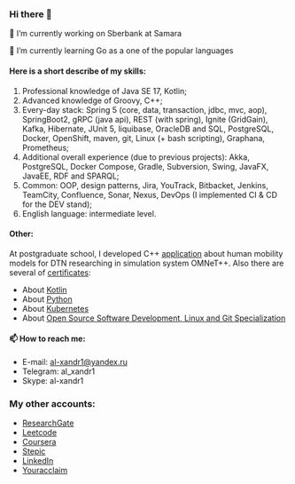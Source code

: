 ### Hi there 👋


🔭 I’m currently working on Sberbank at Samara

🌱 I’m currently learning Go as a one of the popular languages

#### Here is a short describe of my skills: 

  1.	Professional knowledge of Java SE 17, Kotlin;
  2.	Advanced knowledge of Groovy, C++;
  3.	Every-day stack: Spring 5 (core, data, transaction, jdbc, mvc, aop), SpringBoot2, gRPC (java api), REST (with spring), Ignite (GridGain), Kafka, Hibernate, JUnit 5, liquibase, OracleDB and SQL, PostgreSQL, Docker, OpenShift, maven, git, Linux (+ bash scripting), Graphana, Prometheus;
  4.	Additional overall experience (due to previous projects): Akka, PostgreSQL, Docker Compose, Gradle, Subversion, Swing, JavaFX, JavaEE, RDF and SPARQL;
  5.	Common: OOP, design patterns,  Jira, YouTrack, Bitbacket, Jenkins, TeamCity, Confluence, Sonar, Nexus, DevOps (I implemented CI & CD for the DEV stand);
  6.	English language: intermediate level.

#### Other: 

At postgraduate school, I developed C++ [application](https://github.com/Al-xandr1/DTNResearch) about human mobility models for DTN researching in simulation system OMNeT++. Also there are several of [certificates](https://drive.google.com/drive/folders/1mbyC8gAFQB2ZCF_Hru2lV2v-1anLzO7g):
- About [Kotlin](https://www.coursera.org/account/accomplishments/certificate/6LAXR9CSKBVG)
- About [Python](https://www.coursera.org/account/accomplishments/certificate/KCNGNVMYYYLD)
- About [Kubernetes](https://www.credly.com/badges/2c154132-7682-42e6-8baf-bcda671c207c/public_url)
- About [Open Source Software Development, Linux and Git Specialization](https://www.credly.com/badges/0e1dba9d-8381-4063-bfb1-a1234c747f74/public_url)


#### 📫 How to reach me:

  * E-mail:				al-xandr1@yandex.ru
  * Telegram: 		al_xandr1
  * Skype:	 			al-xandr1

### My other accounts:

  * [ResearchGate](https://www.researchgate.net/profile/Alexander_Tsarev5)
  * [Leetcode](https://leetcode.com/al-xandr1)
  * [Coursera](https://www.coursera.org/user/ba948ff646afc74f16db18f3384ef2e7)
  * [Stepic](https://stepik.org/users/79884949)
  * [LinkedIn](https://www.linkedin.com/in/aleksandr-tsarev-a0039682/)
  * [Youracclaim](https://www.youracclaim.com/users/aleksandr-tsarev)

